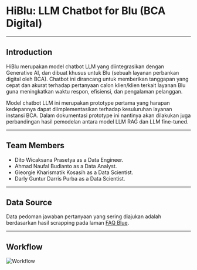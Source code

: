 # HiBlu: LLM Chatbot for Blu (BCA Digital)

---

## Introduction

HiBlu merupakan model chatbot LLM yang diintegrasikan dengan Generative AI, dan dibuat khusus untuk Blu (sebuah layanan perbankan digital oleh BCA). Chatbot ini dirancang untuk memberikan tanggapan yang cepat dan akurat terhadap pertanyaan calon klien/klien terkait layanan Blu guna meningkatkan waktu respon, efisiensi, dan pengalaman pelanggan.

Model chatbot LLM ini merupakan prototype pertama yang harapan kedepannya dapat diimplementasikan terhadap kesuluruhan layanan instansi BCA. Dalam dokumentasi prototype ini nantinya akan dilakukan juga perbandingan hasil pemodelan antara model LLM RAG dan LLM fine-tuned.

---

## Team Members

   - Dito Wicaksana Prasetya as a Data Engineer.
   - Ahmad Naufal Budianto as a Data Analyst.
   - Gieorgie Kharismatik Kosasih as a Data Scientist.
   - Darly Guntur Darris Purba as a Data Scientist.

---

## Data Source

Data pedoman jawaban pertanyaan yang sering diajukan adalah berdasarkan hasil scrapping pada laman [FAQ Blue](https://blubybcadigital.id/info/faq).

---

## Workflow

![Workflow](https://pasteboard.co/aj71gegGdEGp.jpg)